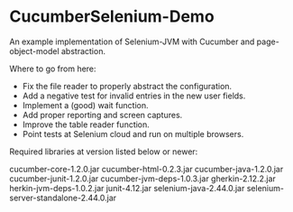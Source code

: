 CucumberSelenium-Demo
=====================

An example implementation of Selenium-JVM with Cucumber and page-object-model abstraction.

Where to go from here:
* Fix the file reader to properly abstract the configuration.
* Add a negative test for invalid entries in the new user fields.
* Implement a (good) wait function.
* Add proper reporting and screen captures.
* Improve the table reader function.
* Point tests at Selenium cloud and run on multiple browsers.

Required libraries at version listed below or newer:

cucumber-core-1.2.0.jar
cucumber-html-0.2.3.jar
cucumber-java-1.2.0.jar
cucumber-junit-1.2.0.jar
cucumber-jvm-deps-1.0.3.jar
gherkin-2.12.2.jar
herkin-jvm-deps-1.0.2.jar
junit-4.12.jar
selenium-java-2.44.0.jar
selenium-server-standalone-2.44.0.jar
